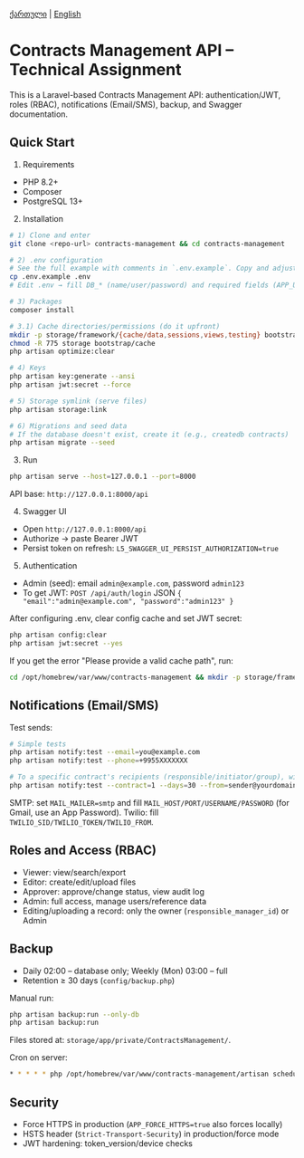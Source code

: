 [ქართული](README.md) | [English](README.en.md)

# Contracts Management API – Technical Assignment

This is a Laravel-based Contracts Management API: authentication/JWT, roles (RBAC), notifications (Email/SMS), backup, and Swagger documentation.

## Quick Start

1) Requirements
- PHP 8.2+
- Composer
- PostgreSQL 13+

2) Installation
```bash
# 1) Clone and enter
git clone <repo-url> contracts-management && cd contracts-management

# 2) .env configuration
# See the full example with comments in `.env.example`. Copy and adjust:
cp .env.example .env
# Edit .env → fill DB_* (name/user/password) and required fields (APP_URL, etc.)

# 3) Packages
composer install

# 3.1) Cache directories/permissions (do it upfront)
mkdir -p storage/framework/{cache/data,sessions,views,testing} bootstrap/cache
chmod -R 775 storage bootstrap/cache
php artisan optimize:clear

# 4) Keys
php artisan key:generate --ansi
php artisan jwt:secret --force

# 5) Storage symlink (serve files)
php artisan storage:link

# 6) Migrations and seed data
# If the database doesn't exist, create it (e.g., createdb contracts)
php artisan migrate --seed
```

3) Run
```bash
php artisan serve --host=127.0.0.1 --port=8000
```
API base: `http://127.0.0.1:8000/api`

4) Swagger UI
- Open `http://127.0.0.1:8000/api`
- Authorize → paste Bearer JWT
- Persist token on refresh: `L5_SWAGGER_UI_PERSIST_AUTHORIZATION=true`

5) Authentication
- Admin (seed): email `admin@example.com`, password `admin123`
- To get JWT: `POST /api/auth/login` JSON `{ "email":"admin@example.com", "password":"admin123" }`

After configuring .env, clear config cache and set JWT secret:
```bash
php artisan config:clear
php artisan jwt:secret --yes
```

If you get the error "Please provide a valid cache path", run:
```bash
cd /opt/homebrew/var/www/contracts-management && mkdir -p storage/framework/{cache/data,sessions,views,testing} bootstrap/cache && chmod -R 775 storage bootstrap/cache && php artisan optimize:clear | cat
```

## Notifications (Email/SMS)

Test sends:
```bash
# Simple tests
php artisan notify:test --email=you@example.com
php artisan notify:test --phone=+9955XXXXXXX

# To a specific contract's recipients (responsible/initiator/group), with custom From
php artisan notify:test --contract=1 --days=30 --from=sender@yourdomain.com
```

SMTP: set `MAIL_MAILER=smtp` and fill `MAIL_HOST/PORT/USERNAME/PASSWORD` (for Gmail, use an App Password).
Twilio: fill `TWILIO_SID/TWILIO_TOKEN/TWILIO_FROM`.

## Roles and Access (RBAC)
- Viewer: view/search/export
- Editor: create/edit/upload files
- Approver: approve/change status, view audit log
- Admin: full access, manage users/reference data
- Editing/uploading a record: only the owner (`responsible_manager_id`) or Admin

## Backup
- Daily 02:00 – database only; Weekly (Mon) 03:00 – full
- Retention ≥ 30 days (`config/backup.php`)

Manual run:
```bash
php artisan backup:run --only-db
php artisan backup:run
```
Files stored at: `storage/app/private/ContractsManagement/`.

Cron on server:
```bash
* * * * * php /opt/homebrew/var/www/contracts-management/artisan schedule:run >> /dev/null 2>&1
```

## Security
- Force HTTPS in production (`APP_FORCE_HTTPS=true` also forces locally)
- HSTS header (`Strict-Transport-Security`) in production/force mode
- JWT hardening: token_version/device checks


